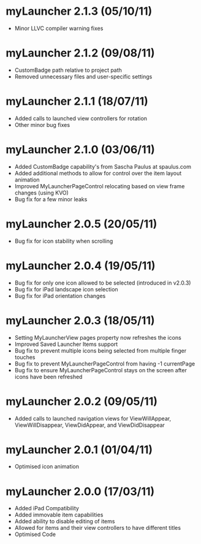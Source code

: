 myLauncher 2.1.3 (05/10/11)
===========================
* Minor LLVC compiler warning fixes

myLauncher 2.1.2 (09/08/11)
===========================
* CustomBadge path relative to project path
* Removed unnecessary files and user-specific settings

myLauncher 2.1.1 (18/07/11)
===========================
* Added calls to launched view controllers for rotation
* Other minor bug fixes

myLauncher 2.1.0 (03/06/11)
===========================
* Added CustomBadge capability's from Sascha Paulus at spaulus.com
* Added additional methods to allow for control over the item layout animation
* Improved MyLauncherPageControl relocating based on view frame changes (using KVO)
* Bug fix for a few minor leaks

myLauncher 2.0.5 (20/05/11)
===========================
* Bug fix for icon stability when scrolling

myLauncher 2.0.4 (19/05/11)
===========================
* Bug fix for only one icon allowed to be selected (introduced in v2.0.3)
* Bug fix for iPad landscape icon selection
* Bug fix for iPad orientation changes

myLauncher 2.0.3 (18/05/11)
===========================
* Setting MyLauncherView pages property now refreshes the icons
* Improved Saved Launcher Items support
* Bug fix to prevent multiple icons being selected from multiple finger touches
* Bug fix to prevent MyLauncherPageControl from having -1 currentPage
* Bug fix to ensure MyLauncherPageControl stays on the screen after icons have been refreshed

myLauncher 2.0.2 (09/05/11)
===========================
* Added calls to launched navigation views for ViewWillAppear, ViewWillDisappear, ViewDidAppear, and ViewDidDisappear

myLauncher 2.0.1 (01/04/11)
===========================
* Optimised icon animation

myLauncher 2.0.0 (17/03/11)
===========================
* Added iPad Compatibility
* Added immovable item capabilities
* Added ability to disable editing of items
* Allowed for items and their view controllers to have different titles
* Optimised Code